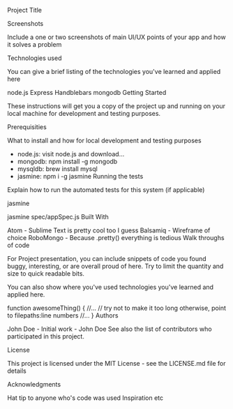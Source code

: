 Project Title


Screenshots

Include a one or two screenshots of main UI/UX points of your app and how it solves a problem

Technologies used

You can give a brief listing of the technologies you've learned and applied here

node.js
Express
Handblebars
mongodb
Getting Started

These instructions will get you a copy of the project up and running on your local machine for development and testing purposes.

Prerequisities

What to install and how for local development and testing purposes

- node.js: visit node.js and download...
- mongodb: npm install -g mongodb
- mysqldb: brew install mysql
- jasmine: npm i -g jasmine
Running the tests

Explain how to run the automated tests for this system (if applicable)

jasmine

jasmine spec/appSpec.js
Built With

Atom - Sublime Text is pretty cool too I guess
Balsamiq - Wireframe of choice
RoboMongo - Because .pretty() everything is tedious
Walk throughs of code

For Project presentation, you can include snippets of code you found buggy, interesting, or are overall proud of here. Try to limit the quantity and size to quick readable bits.

You can also show where you've used technologies you've learned and applied here.

function awesomeThing() {
//...
// try not to make it too long otherwise, point to filepaths:line numbers
//...
}
Authors

John Doe - Initial work - John Doe
See also the list of contributors who participated in this project.

License

This project is licensed under the MIT License - see the LICENSE.md file for details

Acknowledgments

Hat tip to anyone who's code was used
Inspiration
etc